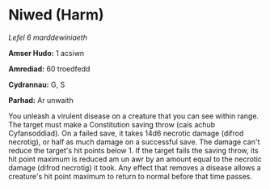 # Niwed (Harm)

*Lefel 6 marddewiniaeth*

**Amser Hudo:** 1 acsiwn

**Amrediad:** 60 troedfedd

**Cydrannau:** G, S

**Parhad:** Ar unwaith

You unleash a virulent disease on a creature that you can see within range. The target must make a Constitution saving throw (cais achub Cyfansoddiad). On a failed save, it takes 14d6 necrotic damage (difrod necrotig), or half as much damage on a successful save. The damage can't reduce the target's hit points below 1. If the target fails the saving throw, its hit point maximum is reduced am un awr by an amount equal to the necrotic damage (difrod necrotig) it took. Any effect that removes a disease allows a creature's hit point maximum to return to normal before that time passes.